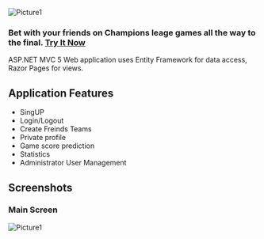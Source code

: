![Picture1](https://user-images.githubusercontent.com/31032862/177766092-3b825a94-c768-4a42-98b2-5e3c6b1fa062.png)
### Bet with your friends on Champions leage games all the way to the final. [Try It Now](http://shachar366-002-site3.htempurl.com/)<br/>

ASP.NET MVC 5 Web application uses Entity Framework for data access, Razor Pages for views.

## Application Features
* SingUP
* Login/Logout
* Create Freinds Teams
* Private profile
* Game score prediction
* Statistics
* Administrator User Management

## Screenshots
### Main Screen
![Picture1](https://user-images.githubusercontent.com/31032862/177767746-9b5ef8e9-8d0b-4927-b054-328caa26fa0c.png)
